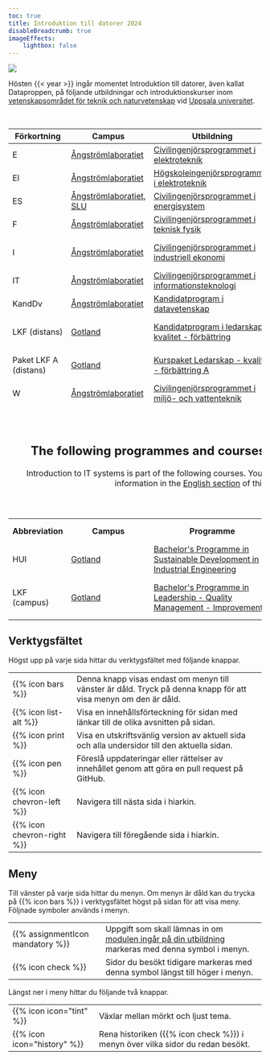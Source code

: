 ```yaml
---
toc: true
title: Introduktion till datorer 2024
disableBreadcrumb: true
imageEffects:
    lightbox: false
---
```



![](images/uu-full-logo-dark.png?classes=uu-full-logo)


Hösten {{< year >}} ingår momentet Introduktion till datorer, även kallat Dataproppen,
på följande utbildningar och introduktionskurser inom [vetenskapsområdet för teknik
och naturvetenskap][teknat] vid [Uppsala universitet][uu].

[uu]:       https://www.uu.se/
[teknat]:   https://teknat.uu.se/utbildning/student/

[ångström]: https://angstrom.uu.se/
[ångström]: https://www.polacksbacken.uu.se/
[got]: https://www.campusgotland.uu.se/
[slu]: https://www.slu.se/

</br>

<table style="border: none;">
    <thead>
    <tr>
        <th>Förkortning</th>
        <th>Campus</th>
        <th>Utbildning</th>
        <th>Kurskod</th>
        <th>Introduktionskurs</th>
    </tr>
    </thead>
    <tr>
        <td>E</td>
        <td><a target="_blank" class="highlight" href="https://angstrom.uu.se/">Ångströmlaboratiet</a></td>
        <td><a target="_blank" class="highlight" href="https://www.uu.se/utbildning/utbildningar/selma/program/?pKod=TEL2Y">Civilingenjörsprogrammet i elektroteknik</a></td>
        <td>1TE705</td>
        <td>Introduktion till elektroteknik</td>
    </tr>
    <tr>
        <td>EI</td>
        <td><a target="_blank" class="highlight" href="https://angstrom.uu.se/">Ångströmlaboratiet</a></td>
        <td><a target="_blank" class="highlight" href="https://www.uu.se/utbildning/utbildningar/selma/program/?pKod=TEL1Y">Högskoleingenjörsprogrammet i elektroteknik</a></td>
        <td>1TE705</td>
        <td>Introduktion till elektroteknik</td>
    </tr>
    <tr>
        <td>ES</td>
    <td><a target="_blank" class="highlight"
    href="https://angstrom.uu.se/">Ångströmlaboratiet</a>, <a target="_blank"
    class="highlight" href="https://www.slu.se/">SLU</a></td>
        <td><a target="_blank" class="highlight" href="https://www.uu.se/utbildning/utbildningar/selma/program/?pKod=TES2Y">Civilingenjörsprogrammet i energisystem</a></td>
        <td>TN0353</td>
        <td>Introduktion till energisystem</td>
    </tr>
    <tr>
        <td>F</td>
        <td><a target="_blank" class="highlight" href="https://angstrom.uu.se/">Ångströmlaboratiet</a></td>
        <td><a target="_blank" class="highlight" href="https://www.uu.se/utbildning/utbildningar/selma/program/?pKod=TTF2Y">Civilingenjörsprogrammet i teknisk fysik</a></td>
        <td>1TE609</td>
        <td>Introduktion till teknisk fysik</td>
    </tr>
    <tr>
        <td>I</td>
        <td><a target="_blank" class="highlight" href="https://angstrom.uu.se/">Ångströmlaboratiet</a></td>
        <td><a target="_blank" class="highlight" href="https://www.uu.se/utbildning/utbildningar/selma/program/?pKod=TIE2Y">Civilingenjörsprogrammet i industriell ekonomi</a></td>
        <td>1TS301</td>
        <td>Industriell ekonomi I - företagets funktioner</td>
    </tr>
    <tr>
        <td>IT</td>
        <td><a target="_blank" class="highlight" href="https://angstrom.uu.se/">Ångströmlaboratiet</a></td>
        <td><a target="_blank" class="highligh_" href="https://www.uu.se/utbildning/utbildningar/selma/program/?pKod=TIT2Y">Civilingenjörsprogrammet i informationsteknologi</a></td>
        <td>1DT051</td>
        <td>Introduktion till informationsteknologi</td>
    </tr>
   <tr>
        <td>KandDv</td>
        <td><a target="_blank" class="highlight" href="https://angstrom.uu.se/">Ångströmlaboratiet</a></td>
        <td><a target="_blank" class="highlight" href="https://www.uu.se/utbildning/utbildningar/selma/program/?pKod=TDV1K">Kandidatprogram i datavetenskap</a></td>
        <td>1DT051</td>
        <td>Introduktion till informationsteknologi</td>
    </tr>
    <tr>
        <td>LKF (distans)</td>
        <td><a target="_blank" class="highlight" href="https://www.campusgotland.uu.se/">Gotland</a></td>
        <td><a target="_blank" class="highlight" href="https://www.uu.se/utbildning/utbildningar/selma/program/?pKod=TKV1K">Kandidatprogram i ledarskap - kvalitet - förbättring</a></td>
        <td>1TG284</td>
        <td>Introduktion till ledarskap - kvalitet - förbättring</td>
    </tr>
    <tr>
        <td>Paket LKF A (distans)</td>
        <td><a target="_blank" class="highlight" href="https://www.campusgotland.uu.se/">Gotland</a></td>
        <td><a target="_blank" class="highlight" href="https://www.uu.se/utbildning/kurs/ledarskap---kvalitet---forbattring-c1">Kurspaket Ledarskap - kvalitet - förbättring A</a></td>
        <td>1TG284</td>
        <td>Introduktion till ledarskap - kvalitet - förbättring</td>
    </tr>
    <tr>
        <td>W</td>
        <td><a target="_blank" class="highlight" href="https://angstrom.uu.se/">Ångströmlaboratiet</a></td>
        <td><a target="_blank" class="highlight" href="https://www.uu.se/utbildning/utbildningar/selma/program/?pKod=TMV2Y">Civilingenjörsprogrammet i miljö- och vattenteknik</a></td>
        <td>1TV000</td>
        <td>Introduktion till miljö- och vattenteknik</td>
    </tr>
    <tr>
    <td colspan="5" style="text-align: center; height: 6em; border-left: none; border-right: none">
    <br/>
    <br/>
    <h2>The following programmes and courses are given in English</h2>
    <p>Introduction to IT systems is part of the following courses. You find the
    assignments and related information in the <a href="./eng/">English
    section</a> of this website.
    </p>
    <br/>
    <br/>
    </td>  
    </tr>
    <tr>
        <th>Abbreviation</th>
        <th>Campus</th>
        <th>Programme</th>
        <th>Course code</th>
        <th>Introduction course</th>
    </tr>
    <tr>
        <td>HUI</td>
        <td><a target="_blank" class="highlight" href="https://www.campusgotland.uu.se/?languageId=">Gotland</a></td>
        <td><a target="_blank" class="highlight"
        href="https://www.uu.se/en/admissions/master/selma/program/?pKod=THU1Y">
    Bachelor's Programme in Sustainable Development in Industrial Engineering
     </a></td>
        <td>1TG298</td>
        <td>Introduction to Industrial Development</td>
    </tr>
     <tr>
        <td>LKF (campus)</td>
        <td><a target="_blank" class="highlight" href="https://www.campusgotland.uu.se/?languageId=1">Gotland</a></td>
        <td><a target="_blank" class="highlight" href="https://www.uu.se/en/admissions/master/selma/program/?pKod=TKV1K">Bachelor's Programme in Leadership - Quality Management - Improvement</a></td>
        <td>1TG284</td>
        <td>Introduction to Leadership - Quality Management - Improvement</td>
    </tr>
</table>


## Verktygsfältet

Högst upp på varje sida hittar du verktygsfältet med följande knappar. 


<table class="icon-list">
<tr>
  <td>
    {{% icon bars %}}
  </td>
  <td>
    Denna knapp visas endast om menyn till vänster är dåld. Tryck på denna knapp för att visa menyn om den är dåld. 
  </td>
</tr>
<tr>
  <td>
    {{% icon list-alt %}}
  </td>
  <td>
    Visa en innehållsförteckning för sidan med länkar till de olika avsnitten på sidan.  
  </td>
</tr>
<tr>
  <td>
    {{% icon print %}}
  </td>
  <td>
    Visa en utskriftsvänlig version av aktuell sida och alla undersidor till den aktuella sidan. 
  </td>
</tr>
<tr>
  <td>
    {{% icon pen %}}
  </td>
  <td>
    Föreslå uppdateringar eller rättelser av innehållet genom att göra en pull request på GitHub. 
  </td>
</tr>
<tr>
  <td>
    {{% icon chevron-left %}}
  </td>
  <td>
    Navigera till nästa sida i hiarkin. 
  </td>
</tr>
<tr>
  <td>
   {{% icon chevron-right %}}
  </td>
  <td>
    Navigera till föregående sida i hiarkin. 
  </td>
</tr>
</table>


## Meny

Till vänster på varje sida hittar du menyn. Om menyn är dåld kan du trycka på {{%
icon bars %}} i verktygsfältet högst på sidan för att visa meny. Följnade
symboler används i menyn. 


<table class="icon-list">
<!-- tr>
  <td>
   {{% assignmentIcon github %}}
  </td>
  <td>
    Instructions on how to download source code from GitHub.
  </td>
</tr-->
<tr>
  <td>
    {{% assignmentIcon mandatory %}}
  </td>
  <td>
    Uppgift som skall lämnas in om <a href="modules">modulen ingår på din utbildning</a> markeras med denna symbol i menyn. 
  </td>
</tr>
<tr>
  <td>
   {{% icon check %}}
  </td>
  <td>
    Sidor du besökt tidigare markeras med denna symbol längst till höger i menyn. 
  </td>
</tr>
<!-- tr>
  <td>
   {{% assignmentIcon higher-grade %}}
  </td>
  <td>
     Optional assignment for higher grade.
  </td>
</tr-->
</table>

Längst ner i meny hittar du följande två knappar. 
<table class="icon-list">
<tr>
  <td>
 {{% icon icon="tint" %}}
  </td>
  <td>
    Växlar mellan mörkt och ljust tema. 
  </td>
</tr>
<tr>
  <td>
   {{% icon icon="history" %}}
  </td>
  <td>
  Rena historiken ({{% icon check %}}) i menyn  över vilka sidor du redan besökt. 
  </td>
</tr>
</table>